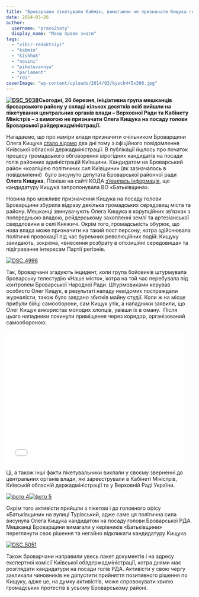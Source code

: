 ```yaml
---
title: "Броварчани пікетували Кабмін, вимагаючи не призначати Кищука головою РДА"
date: 2014-03-26
author: 
  username: "pravoZnaty"
  display_name: "Маєш право знати"
tags: 
  - "vibir-redaktsiyi"
  - "kabmin"
  - "kishhuk"
  - "novini"
  - "piketuvannya"
  - "parlament"
  - "rda"
coverImage: "wp-content/uploads/2014/03/kysch445x300.jpg"
---
```


**[![DSC_5038](https://mpz.brovary.org/wp-content/uploads/2014/03/DSC_5038.jpg)](https://mpz.brovary.org/wp-content/uploads/2014/03/DSC_5038.jpg)Сьогодні, 26 березня, ініціативна група мешканців броварського району у складі кількох десятків осіб вийшли на пікетування центральних органів влади – Верховної Ради та Кабінету Міністрів – з вимогою не призначати Олега Кищука на посаду голови Броварської райдержадміністрації.**

Нагадаємо, що про наміри влади призначити очільником Броварщини Олега Кищука [стало відомо](https://mpz.brovary.org/koalitsiya-politichnih-sil-kiyivshhini-visuvaye-kishhuka-kandidatom-na-golovu-brovarskoyi-rda/) два дні тому з офіційного повідомлення Київської обласної держадміністрації. В публікації йшлось про початок процесу громадського обговорення вірогідних кандидатів на посади голів районних адміністрацій Київщини. Кандидатом на Броварський район «коаліцією політичних сил Київщини» (як зазначалось в повідомленні)  було висунуто депутата Броварської районної ради **Олега Кищука.** Пізніше на сайті КОДА [з’явилась інформація](http://koda.gov.ua/news/article/gromadske_obgovorennja_kandidativ_na_posadi_goliv_rajderzhadministratsij_kijivschini), що кандидатуру Кищука запропонувала ВО «Батьківщина».

Новина про можливе призначення Кищука на посаду голови Броварщини збурила відразу декілька громадських середовищ міста та району. Мешканці звинувачують Олега Кищука в корупційних зв’язках з попередньою владою, рейдерському захопленні землі та артезіанської свердловини в селі Княжичі. Окрім того, громадськість обурює, що нова влада може призначити на такий пост персону, котра здійснювала політичні провокації під час буремних революційних подій: Кищуку закидають, зокрема, «внесення розбрату в опозиційні середовища» та підігравання інтересам Партії регіонів.

[![DSC_4996](https://mpz.brovary.org/wp-content/uploads/2014/03/DSC_4996.jpg)](https://mpz.brovary.org/wp-content/uploads/2014/03/DSC_4996.jpg)

Так, броварчани згадують інцидент, коли група бойовиків штурмувала броварську телестудію «Наше місто», котра на той час перебувала під контролем Броварської Народної Ради. Штурмовиками керував особисто Олег Кищук, в результаті нападу невідомих постраждали журналісти, також було завдано збитків майну студії. Коли ж на місце прибули бійці самооборони, сам Кищук утік, а нападники заявили, що Олег Кищук використав молодих хлопців, увівши їх в оману.  Після цього нападники покинули приміщення через коридор, організований самообороною.

<iframe src="//www.youtube.com/embed/IPFvPPgqxXo" height="360" width="480" allowfullscreen frameborder="0"></iframe>

Ці, а також інші факти пікетувальники виклали у своєму зверненні до центральних органів влади, які зареєстрували в Кабінеті Міністрів, Київській обласній держадміністрації та у Верховній Раді України.

[![фото 4](https://mpz.brovary.org/wp-content/uploads/2014/03/foto-4.jpg)](https://mpz.brovary.org/wp-content/uploads/2014/03/foto-4.jpg)[![фото 5](https://mpz.brovary.org/wp-content/uploads/2014/03/foto-5.jpg)](https://mpz.brovary.org/wp-content/uploads/2014/03/foto-5.jpg)

Окрім того активісти прийшли з пікетом і до головного офісу «Батьківщини» на вулиці Турівський, адже саме ця політична сила висунула Олега Кищука кандидатом на посаду голови Броварської РДА. Мешканці Броварщини вимагали у керівників «Батьківщини» переглянути своє рішення та негайно відкликати кандидатуру Кищука.

[![DSC_5051](https://mpz.brovary.org/wp-content/uploads/2014/03/DSC_5051.jpg)](https://mpz.brovary.org/wp-content/uploads/2014/03/DSC_5051.jpg)

Також броварчани направили увесь пакет документів і на адресу експертної комісії Київської облдержадміністрації, котра днями має розглядати кандидатури на посади голів РДА. Активісти у свою чергу закликали чиновників не допустити прийняття позитивного рішення по Кищуку, адже це, на думку активістів, може спровокувати хвилю громадських протестів в усьому Броварському районі.
